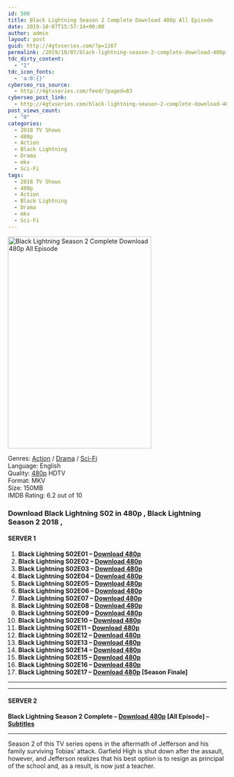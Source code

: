 ```yaml
---
id: 500
title: Black Lightning Season 2 Complete Download 480p All Episode
date: 2019-10-07T15:57:14+00:00
author: admin
layout: post
guid: http://4gtvseries.com/?p=1167
permalink: /2019/10/07/black-lightning-season-2-complete-download-480p-all-episode-2/
tdc_dirty_content:
  - "1"
tdc_icon_fonts:
  - 'a:0:{}'
cyberseo_rss_source:
  - http://4gtvseries.com/feed/?paged=83
cyberseo_post_link:
  - http://4gtvseries.com/black-lightning-season-2-complete-download-480p-all-episode/
post_views_count:
  - "0"
categories:
  - 2018 TV Shows
  - 480p
  - Action
  - Black Lightning
  - Drama
  - mkv
  - Sci-Fi
tags:
  - 2018 TV Shows
  - 480p
  - Action
  - Black Lightning
  - Drama
  - mkv
  - Sci-Fi
---
```

<img loading="lazy" class="aligncenter" src="https://3.bp.blogspot.com/-4t2w1TOJ048/XZtf7u9nFdI/AAAAAAAAAZw/D38E8bMOor80wZHko5tgXRkhpwdfof3_QCK4BGAYYCw/s1600/Black%2BLightning%2BSeason%2B2.jpg" alt="Black Lightning Season 2 Complete Download 480p All Episode" width="330" height="488" />

Genres: <a href="http://4gtvseries.com/tag/action/" data-wpel-link="internal">Action</a> /&nbsp;<a href="http://4gtvseries.com/tag/drama/" data-wpel-link="internal">Drama</a> / <a href="http://4gtvseries.com/tag/sci-fi/" data-wpel-link="internal">Sci-Fi</a>  
Language: English  
Quality:&nbsp;<a href="http://4gtvseries.com/tag/480p/" data-wpel-link="internal">480p</a>&nbsp;HDTV  
Format: MKV  
Size: 150MB  
IMDB Rating: 6.2 out of 10

### **Download Black Lightning S02 in 480p , Black Lightning Season 2 2018 ,&nbsp;**

#### <span><strong>SERVER 1</strong></span>

  1. **Black Lightning S02E01 – <a href="http://slink.dl480p.xyz/6KhWP" data-wpel-link="external" target="_blank" rel="nofollow external noopener noreferrer" class="wpel-icon-left"><i class="wpel-icon fa fa-download" aria-hidden="true"></i>Download 480p</a>**
  2. **Black Lightning S02E02 – <a href="http://slink.dl480p.xyz/YjpHeF" data-wpel-link="external" target="_blank" rel="nofollow external noopener noreferrer" class="wpel-icon-left"><i class="wpel-icon fa fa-download" aria-hidden="true"></i>Download 480p</a>**
  3. **Black Lightning S02E03 – <a href="http://slink.dl480p.xyz/wIlXk" data-wpel-link="external" target="_blank" rel="nofollow external noopener noreferrer" class="wpel-icon-left"><i class="wpel-icon fa fa-download" aria-hidden="true"></i>Download 480p</a>**
  4. **Black Lightning S02E04 – <a href="http://slink.dl480p.xyz/G49Hr2fR" data-wpel-link="external" target="_blank" rel="nofollow external noopener noreferrer" class="wpel-icon-left"><i class="wpel-icon fa fa-download" aria-hidden="true"></i>Download 480p</a>**
  5. **Black Lightning S02E05 – <a href="http://slink.dl480p.xyz/L4vbZ3Mm" data-wpel-link="external" target="_blank" rel="nofollow external noopener noreferrer" class="wpel-icon-left"><i class="wpel-icon fa fa-download" aria-hidden="true"></i>Download 480p</a>**
  6. **Black Lightning S02E06 – <a href="http://slink.dl480p.xyz/pdsL" data-wpel-link="external" target="_blank" rel="nofollow external noopener noreferrer" class="wpel-icon-left"><i class="wpel-icon fa fa-download" aria-hidden="true"></i>Download 480p</a>**
  7. **Black Lightning S02E07 – <a href="http://slink.dl480p.xyz/fe1SMw" data-wpel-link="external" target="_blank" rel="nofollow external noopener noreferrer" class="wpel-icon-left"><i class="wpel-icon fa fa-download" aria-hidden="true"></i>Download 480p</a>**
  8. **Black Lightning S02E08 – <a href="http://slink.dl480p.xyz/RzvPux" data-wpel-link="external" target="_blank" rel="nofollow external noopener noreferrer" class="wpel-icon-left"><i class="wpel-icon fa fa-download" aria-hidden="true"></i>Download 480p</a>**
  9. **Black Lightning S02E09 – <a href="http://slink.dl480p.xyz/NYXAX" data-wpel-link="external" target="_blank" rel="nofollow external noopener noreferrer" class="wpel-icon-left"><i class="wpel-icon fa fa-download" aria-hidden="true"></i>Download 480p</a>**
 10. **Black Lightning S02E10 – <a href="http://slink.dl480p.xyz/PxJy4jA" data-wpel-link="external" target="_blank" rel="nofollow external noopener noreferrer" class="wpel-icon-left"><i class="wpel-icon fa fa-download" aria-hidden="true"></i>Download 480p</a>**
 11. **Black Lightning S02E11 – <a href="http://slink.dl480p.xyz/pAczSb7" data-wpel-link="external" target="_blank" rel="nofollow external noopener noreferrer" class="wpel-icon-left"><i class="wpel-icon fa fa-download" aria-hidden="true"></i>Download 480p</a>**
 12. **Black Lightning S02E12 – <a href="http://slink.dl480p.xyz/8RyuJa2s" data-wpel-link="external" target="_blank" rel="nofollow external noopener noreferrer" class="wpel-icon-left"><i class="wpel-icon fa fa-download" aria-hidden="true"></i>Download 480p</a>**
 13. **Black Lightning S02E13 – <a href="http://slink.dl480p.xyz/17SFmiOU" data-wpel-link="external" target="_blank" rel="nofollow external noopener noreferrer" class="wpel-icon-left"><i class="wpel-icon fa fa-download" aria-hidden="true"></i>Download 480p</a>**
 14. **Black Lightning S02E14 – <a href="http://slink.dl480p.xyz/vnVofN" data-wpel-link="external" target="_blank" rel="nofollow external noopener noreferrer" class="wpel-icon-left"><i class="wpel-icon fa fa-download" aria-hidden="true"></i>Download 480p</a>**
 15. **Black Lightning S02E15 – <a href="http://slink.dl480p.xyz/kyThy" data-wpel-link="external" target="_blank" rel="nofollow external noopener noreferrer" class="wpel-icon-left"><i class="wpel-icon fa fa-download" aria-hidden="true"></i>Download 480p</a>**
 16. **Black Lightning S02E16 – <a href="http://slink.dl480p.xyz/HI9PaIg" data-wpel-link="external" target="_blank" rel="nofollow external noopener noreferrer" class="wpel-icon-left"><i class="wpel-icon fa fa-download" aria-hidden="true"></i>Download 480p</a>**
 17. **Black Lightning S02E17 – <a href="http://slink.dl480p.xyz/RLoa" data-wpel-link="external" target="_blank" rel="nofollow external noopener noreferrer" class="wpel-icon-left"><i class="wpel-icon fa fa-download" aria-hidden="true"></i>Download 480p</a> [Season Finale]**

* * *

* * *

#### <span><strong>SERVER 2</strong></span>

**Black Lightning Season 2 Complete – <a href="http://dl480p.xyz/956/" data-wpel-link="external" target="_blank" rel="nofollow external noopener noreferrer" class="wpel-icon-left"><i class="wpel-icon fa fa-download" aria-hidden="true"></i>Download 480p</a> [All Episode] – <a href="https://subscene.com/subtitles/black-lightning-second-season" data-wpel-link="external" target="_blank" rel="nofollow external noopener noreferrer" class="wpel-icon-left"><i class="wpel-icon fa fa-download" aria-hidden="true"></i>Subtitles</a>**

* * *

Season 2 of this TV series opens in the aftermath of Jefferson and his family surviving Tobias’ attack. Garfield High is shut down after the assault, however, and Jefferson realizes that his best option is to resign as principal of the school and, as a result, is now just a teacher.

<div align="center">
</div>